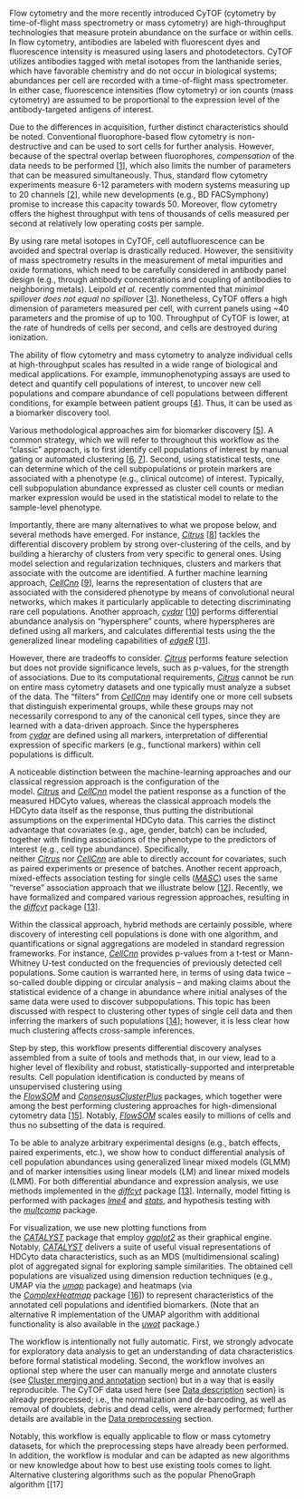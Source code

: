 
Flow cytometry and the more recently introduced CyTOF (cytometry by time-of-flight mass spectrometry or mass cytometry) are high-throughput technologies that measure protein abundance on the surface or within cells. In flow cytometry, antibodies are labeled with fluorescent dyes and fluorescence intensity is measured using lasers and photodetectors. CyTOF utilizes antibodies tagged with metal isotopes from the lanthanide series, which have favorable chemistry and do not occur in biological systems; abundances per cell are recorded with a time-of-flight mass spectrometer. In either case, fluorescence intensities (flow cytometry) or ion counts (mass cytometry) are assumed to be proportional to the expression level of the antibody-targeted antigens of interest.

Due to the differences in acquisition, further distinct characteristics should be noted. Conventional fluorophore-based flow cytometry is non-destructive and can be used to sort cells for further analysis. However, because of the spectral overlap between fluorophores, _compensation_ of the data needs to be performed [[1](https://bioconductor.org/packages/release/workflows/vignettes/cytofWorkflow/inst/doc/cytofWorkflow.html#ref-Roederer2001)], which also limits the number of parameters that can be measured simultaneously. Thus, standard flow cytometry experiments measure 6-12 parameters with modern systems measuring up to 20 channels [[2](https://bioconductor.org/packages/release/workflows/vignettes/cytofWorkflow/inst/doc/cytofWorkflow.html#ref-Mahnke2007)], while new developments (e.g., BD FACSymphony) promise to increase this capacity towards 50. Moreover, flow cytometry offers the highest throughput with tens of thousands of cells measured per second at relatively low operating costs per sample.

By using rare metal isotopes in CyTOF, cell autofluorescence can be avoided and spectral overlap is drastically reduced. However, the sensitivity of mass spectrometry results in the measurement of metal impurities and oxide formations, which need to be carefully considered in antibody panel design (e.g., through antibody concentrations and coupling of antibodies to neighboring metals). Leipold _et al._ recently commented that _minimal spillover does not equal no spillover_ [[3](https://bioconductor.org/packages/release/workflows/vignettes/cytofWorkflow/inst/doc/cytofWorkflow.html#ref-Leipold2015)]. Nonetheless, CyTOF offers a high dimension of parameters measured per cell, with current panels using ~40 parameters and the promise of up to 100. Throughput of CyTOF is lower, at the rate of hundreds of cells per second, and cells are destroyed during ionization.

The ability of flow cytometry and mass cytometry to analyze individual cells at high-throughput scales has resulted in a wide range of biological and medical applications. For example, immunophenotyping assays are used to detect and quantify cell populations of interest, to uncover new cell populations and compare abundance of cell populations between different conditions, for example between patient groups [[4](https://bioconductor.org/packages/release/workflows/vignettes/cytofWorkflow/inst/doc/cytofWorkflow.html#ref-vanUnen20161227)]. Thus, it can be used as a biomarker discovery tool.

Various methodological approaches aim for biomarker discovery [[5](https://bioconductor.org/packages/release/workflows/vignettes/cytofWorkflow/inst/doc/cytofWorkflow.html#ref-Saeys2016)]. A common strategy, which we will refer to throughout this workflow as the “classic” approach, is to first identify cell populations of interest by manual gating or automated clustering [[6](https://bioconductor.org/packages/release/workflows/vignettes/cytofWorkflow/inst/doc/cytofWorkflow.html#ref-Hartmann2016), [7](https://bioconductor.org/packages/release/workflows/vignettes/cytofWorkflow/inst/doc/cytofWorkflow.html#ref-Pejoski4814)]. Second, using statistical tests, one can determine which of the cell subpopulations or protein markers are associated with a phenotype (e.g., clinical outcome) of interest. Typically, cell subpopulation abundance expressed as cluster cell counts or median marker expression would be used in the statistical model to relate to the sample-level phenotype.

Importantly, there are many alternatives to what we propose below, and several methods have emerged. For instance, _[Citrus](https://github.com/nolanlab/Citrus)_ [[8](https://bioconductor.org/packages/release/workflows/vignettes/cytofWorkflow/inst/doc/cytofWorkflow.html#ref-Bruggner2014)] tackles the differential discovery problem by strong over-clustering of the cells, and by building a hierarchy of clusters from very specific to general ones. Using model selection and regularization techniques, clusters and markers that associate with the outcome are identified. A further machine learning approach, _[CellCnn](https://github.com/eiriniar/CellCnn)_ [[9](https://bioconductor.org/packages/release/workflows/vignettes/cytofWorkflow/inst/doc/cytofWorkflow.html#ref-Arvaniti2016)], learns the representation of clusters that are associated with the considered phenotype by means of convolutional neural networks, which makes it particularly applicable to detecting discriminating rare cell populations. Another approach, _[cydar](https://bioconductor.org/packages/3.20/cydar)_ [[10](https://bioconductor.org/packages/release/workflows/vignettes/cytofWorkflow/inst/doc/cytofWorkflow.html#ref-Lun2017)] performs differential abundance analysis on “hypersphere” counts, where hyperspheres are defined using all markers, and calculates differential tests using the the generalized linear modeling capabilities of _[edgeR](https://bioconductor.org/packages/3.20/edgeR)_ [[11](https://bioconductor.org/packages/release/workflows/vignettes/cytofWorkflow/inst/doc/cytofWorkflow.html#ref-McCarthy2012)].

However, there are tradeoffs to consider. _[Citrus](https://github.com/nolanlab/Citrus)_ performs feature selection but does not provide significance levels, such as p-values, for the strength of associations. Due to its computational requirements, _[Citrus](https://github.com/nolanlab/Citrus)_ cannot be run on entire mass cytometry datasets and one typically must analyze a subset of the data. The “filters” from _[CellCnn](https://github.com/eiriniar/CellCnn)_ may identify one or more cell subsets that distinguish experimental groups, while these groups may not necessarily correspond to any of the canonical cell types, since they are learned with a data-driven approach. Since the hyperspheres from _[cydar](https://bioconductor.org/packages/3.20/cydar)_ are defined using all markers, interpretation of differential expression of specific markers (e.g., functional markers) within cell populations is difficult.

A noticeable distinction between the machine-learning approaches and our classical regression approach is the configuration of the model. _[Citrus](https://github.com/nolanlab/Citrus)_ and _[CellCnn](https://github.com/eiriniar/CellCnn)_ model the patient response as a function of the measured HDCyto values, whereas the classical approach models the HDCyto data itself as the response, thus putting the distributional assumptions on the experimental HDCyto data. This carries the distinct advantage that covariates (e.g., age, gender, batch) can be included, together with finding associations of the phenotype to the predictors of interest (e.g., cell type abundance). Specifically, neither _[Citrus](https://github.com/nolanlab/Citrus)_ nor _[CellCnn](https://github.com/eiriniar/CellCnn)_ are able to directly account for covariates, such as paired experiments or presence of batches. Another recent approach, mixed-effects association testing for single cells (_[MASC](https://github.com/immunogenomics/MASC)_) uses the same “reverse” association approach that we illustrate below [[12](https://bioconductor.org/packages/release/workflows/vignettes/cytofWorkflow/inst/doc/cytofWorkflow.html#ref-Fonseka2018)]. Recently, we have formalized and compared various regression approaches, resulting in the _[diffcyt](https://bioconductor.org/packages/3.20/diffcyt)_ package [[13](https://bioconductor.org/packages/release/workflows/vignettes/cytofWorkflow/inst/doc/cytofWorkflow.html#ref-Weber2019a)].

Within the classical approach, hybrid methods are certainly possible, where discovery of interesting cell populations is done with one algorithm, and quantifications or signal aggregations are modeled in standard regression frameworks. For instance, _[CellCnn](https://github.com/eiriniar/CellCnn)_ provides p-values from a t-test or Mann-Whitney U-test conducted on the frequencies of previously detected cell populations. Some caution is warranted here, in terms of using data twice – so-called double dipping or circular analysis – and making claims about the statistical evidence of a change in abundance where initial analyses of the same data were used to discover subpopulations. This topic has been discussed with respect to clustering other types of single cell data and then inferring the markers of such populations [[14](https://bioconductor.org/packages/release/workflows/vignettes/cytofWorkflow/inst/doc/cytofWorkflow.html#ref-Zhang2018)]; however, it is less clear how much clustering affects cross-sample inferences.

Step by step, this workflow presents differential discovery analyses assembled from a suite of tools and methods that, in our view, lead to a higher level of flexibility and robust, statistically-supported and interpretable results. Cell population identification is conducted by means of unsupervised clustering using the _[FlowSOM](https://bioconductor.org/packages/3.20/FlowSOM)_ and _[ConsensusClusterPlus](https://bioconductor.org/packages/3.20/ConsensusClusterPlus)_ packages, which together were among the best performing clustering approaches for high-dimensional cytometry data [[15](https://bioconductor.org/packages/release/workflows/vignettes/cytofWorkflow/inst/doc/cytofWorkflow.html#ref-Weber2016)]. Notably, _[FlowSOM](https://bioconductor.org/packages/3.20/FlowSOM)_ scales easily to millions of cells and thus no subsetting of the data is required.

To be able to analyze arbitrary experimental designs (e.g., batch effects, paired experiments, etc.), we show how to conduct differential analysis of cell population abundances using generalized linear mixed models (GLMM) and of marker intensities using linear models (LM) and linear mixed models (LMM). For both differential abundance and expression analysis, we use methods implemented in the _[diffcyt](https://bioconductor.org/packages/3.20/diffcyt)_ package [[13](https://bioconductor.org/packages/release/workflows/vignettes/cytofWorkflow/inst/doc/cytofWorkflow.html#ref-Weber2019a)]. Internally, model fitting is performed with packages _[lme4](https://cran.r-project.org/package=lme4)_ and [_stats_](https://stat.ethz.ch/R-manual/R-patched/library/stats/html/00Index.html), and hypothesis testing with the _[multcomp](https://cran.r-project.org/package=multcomp)_ package.

For visualization, we use new plotting functions from the _[CATALYST](https://bioconductor.org/packages/3.20/CATALYST)_ package that employ _[ggplot2](https://cran.r-project.org/package=ggplot2)_ as their graphical engine. Notably, _[CATALYST](https://bioconductor.org/packages/3.20/CATALYST)_ delivers a suite of useful visual representations of HDCyto data characteristics, such as an MDS (multidimensional scaling) plot of aggregated signal for exploring sample similarities. The obtained cell populations are visualized using dimension reduction techniques (e.g., UMAP via the _[umap](https://cran.r-project.org/package=umap)_ package) and heatmaps (via the _[ComplexHeatmap](https://bioconductor.org/packages/3.20/ComplexHeatmap)_ package [[16](https://bioconductor.org/packages/release/workflows/vignettes/cytofWorkflow/inst/doc/cytofWorkflow.html#ref-Gu2016)]) to represent characteristics of the annotated cell populations and identified biomarkers. (Note that an alternative R implementation of the UMAP algorithm with additional functionality is also available in the _[uwot](https://cran.r-project.org/package=uwot)_ package.)

The workflow is intentionally not fully automatic. First, we strongly advocate for exploratory data analysis to get an understanding of data characteristics before formal statistical modeling. Second, the workflow involves an optional step where the user can manually merge and annotate clusters (see [Cluster merging and annotation](https://bioconductor.org/packages/release/workflows/vignettes/cytofWorkflow/inst/doc/cytofWorkflow.html#cluster-merging-and-annotation) section) but in a way that is easily reproducible. The CyTOF data used here (see [Data description](https://bioconductor.org/packages/release/workflows/vignettes/cytofWorkflow/inst/doc/cytofWorkflow.html#data-description) section) is already preprocessed; i.e., the normalization and de-barcoding, as well as removal of doublets, debris and dead cells, were already performed; further details are available in the [Data preprocessing](https://bioconductor.org/packages/release/workflows/vignettes/cytofWorkflow/inst/doc/cytofWorkflow.html#data-preprocessing) section.

Notably, this workflow is equally applicable to flow or mass cytometry datasets, for which the preprocessing steps have already been performed. In addition, the workflow is modular and can be adapted as new algorithms or new knowledge about how to best use existing tools comes to light. Alternative clustering algorithms such as the popular PhenoGraph algorithm [[17]


